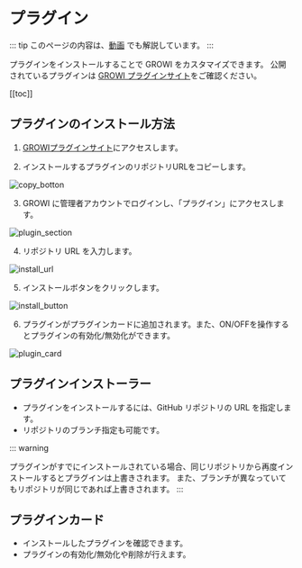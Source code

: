 # プラグイン

::: tip
このページの内容は、[動画](https://youtu.be/jwfhZ-QgsBA) でも解説しています。
:::

プラグインをインストールすることで GROWI をカスタマイズできます。
公開されているプラグインは [GROWI プラグインサイト](https://growi.org/plugins)をご確認ください。

[[toc]]

## プラグインのインストール方法

1. [GROWIプラグインサイト](https://growi.org/plugins)にアクセスします。

2. インストールするプラグインのリポジトリURLをコピーします。

<img :src="$withBase('/assets/images/ja/plugin-1.png')" alt="copy_botton">

3. GROWI に管理者アカウントでログインし、「プラグイン」にアクセスします。

<img :src="$withBase('/assets/images/ja/plugin-2.png')" alt="plugin_section">

4. リポジトリ URL を入力します。

<img :src="$withBase('/assets/images/ja/plugin-3.png')" alt="install_url">

5. インストールボタンをクリックします。

<img :src="$withBase('/assets/images/ja/plugin-4.png')" alt="install_button">

6. プラグインがプラグインカードに追加されます。また、ON/OFFを操作するとプラグインの有効化/無効化ができます。

<img :src="$withBase('/assets/images/ja/plugin-5.png')" alt="plugin_card">

## プラグインインストーラー

- プラグインをインストールするには、GitHub リポジトリの URL を指定します。
- リポジトリのブランチ指定も可能です。

::: warning

プラグインがすでにインストールされている場合、同じリポジトリから再度インストールするとプラグインは上書きされます。
また、ブランチが異なっていてもリポジトリが同じであれば上書きされます。
:::

## プラグインカード

- インストールしたプラグインを確認できます。
- プラグインの有効化/無効化や削除が行えます。
